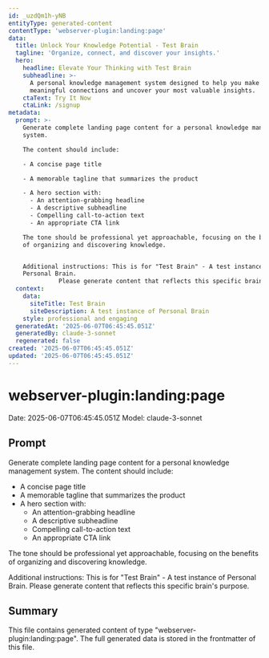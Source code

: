```yaml
---
id: _uzdQm1h-yNB
entityType: generated-content
contentType: 'webserver-plugin:landing:page'
data:
  title: Unlock Your Knowledge Potential - Test Brain
  tagline: 'Organize, connect, and discover your insights.'
  hero:
    headline: Elevate Your Thinking with Test Brain
    subheadline: >-
      A personal knowledge management system designed to help you make
      meaningful connections and uncover your most valuable insights.
    ctaText: Try It Now
    ctaLink: /signup
metadata:
  prompt: >-
    Generate complete landing page content for a personal knowledge management
    system.

    The content should include:

    - A concise page title

    - A memorable tagline that summarizes the product

    - A hero section with:
      - An attention-grabbing headline
      - A descriptive subheadline
      - Compelling call-to-action text
      - An appropriate CTA link

    The tone should be professional yet approachable, focusing on the benefits
    of organizing and discovering knowledge.


    Additional instructions: This is for "Test Brain" - A test instance of
    Personal Brain.
              Please generate content that reflects this specific brain's purpose.
  context:
    data:
      siteTitle: Test Brain
      siteDescription: A test instance of Personal Brain
    style: professional and engaging
  generatedAt: '2025-06-07T06:45:45.051Z'
  generatedBy: claude-3-sonnet
  regenerated: false
created: '2025-06-07T06:45:45.051Z'
updated: '2025-06-07T06:45:45.051Z'
---
```

# webserver-plugin:landing:page

Date: 2025-06-07T06:45:45.051Z
Model: claude-3-sonnet

## Prompt

Generate complete landing page content for a personal knowledge management system.
The content should include:
- A concise page title
- A memorable tagline that summarizes the product
- A hero section with:
  - An attention-grabbing headline
  - A descriptive subheadline
  - Compelling call-to-action text
  - An appropriate CTA link

The tone should be professional yet approachable, focusing on the benefits of organizing and discovering knowledge.

Additional instructions: This is for "Test Brain" - A test instance of Personal Brain.
          Please generate content that reflects this specific brain's purpose.

## Summary

This file contains generated content of type "webserver-plugin:landing:page".
The full generated data is stored in the frontmatter of this file.
